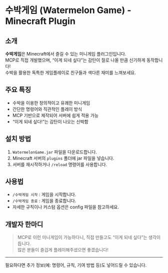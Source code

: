 # 수박게임 (Watermelon Game) - Minecraft Plugin

## 소개

**수박게임**은 Minecraft에서 즐길 수 있는 미니게임 플러그인입니다.  
MCP로 직접 개발했으며, “이게 되네 싶다”는 감탄이 절로 나올 만큼 신기하게 동작합니다!  
수박을 활용한 독특한 게임플레이로 친구들과 색다른 재미를 느껴보세요.

## 주요 특징

- 수박을 이용한 창의적이고 유쾌한 미니게임
- 간단한 명령어와 직관적인 플레이 방식
- MCP 기반으로 제작되어 서버에 쉽게 적용 가능
- “이게 되네 싶다!”는 감탄이 나오는 신박함

## 설치 방법

1. `WatermelonGame.jar` 파일을 다운로드합니다.
2. Minecraft 서버의 `plugins` 폴더에 jar 파일을 넣습니다.
3. 서버를 재시작하거나 `/reload` 명령어를 사용합니다.

## 사용법

- `/수박게임 시작` : 게임을 시작합니다.
- `/수박게임 종료` : 게임을 종료합니다.
- 자세한 규칙이나 커스텀 옵션은 config 파일을 참고하세요.

## 개발자 한마디

> MCP로 이런 미니게임이 가능하다니, 직접 만들고도 “이게 되네 싶다”는 생각이 듭니다.  
> 많은 분들이 즐겁게 플레이해주셨으면 좋겠습니다!

---

필요하다면 추가 정보(예: 명령어, 규칙, 기여 방법 등)도 넣어드릴 수 있습니다.